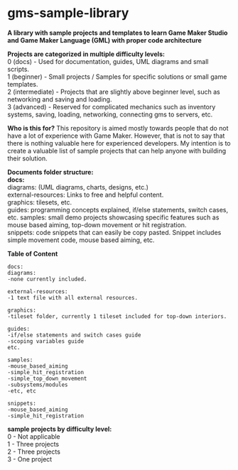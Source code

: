 # gms-sample-library
**A library with sample projects and templates to learn Game Maker Studio and Game Maker Language (GML) with proper code architecture**



**Projects are categorized in multiple difficulty levels:**  
0 (docs) - Used for documentation, guides, UML diagrams and small scripts.  
1 (beginner) - Small projects / Samples for specific solutions or small game templates.   
2 (intermediate) - Projects that are slightly above beginner level, such as networking and saving and loading.   
3 (advanced) - Reserved for complicated mechanics such as inventory systems, saving, loading, networking, connecting gms to servers, etc.  
  
  
  
**Who is this for?**
This repository is aimed mostly towards people that do not have a lot of experience with Game Maker. However, that is not to say that there is nothing valuable here for experienced developers. My intention is to create a valuable list of sample projects that can help anyone with building their solution.  
  
**Documents folder structure:**  
**docs:**  
diagrams: (UML diagrams, charts, designs, etc.)  
external-resources: Links to free and helpful content.  
graphics: tilesets, etc.  
guides: programming concepts explained, if/else statements, switch cases, etc. 
samples: small demo projects showcasing specific features such as mouse based aiming, top-down movement or hit registration.  
snippets: code snippets that can easily be copy pasted. Snippet includes simple movement code, mouse based aiming, etc.  


**Table of Content**    
```
docs:
diagrams:   
-none currently included.  
  
external-resources:  
-1 text file with all external resources.  
  
graphics:  
-tileset folder, currently 1 tileset included for top-down interiors.
  
guides:  
-if/else statements and switch cases guide  
-scoping variables guide  
etc.
  
samples:  
-mouse_based_aiming  
-simple_hit_registration  
-simple_top_down_movement  
-subsystems/modules
-etc, etc
  
snippets:  
-mouse_based_aiming  
-simple_hit_registration  
```  

**sample projects by difficulty level:**  
0 - Not applicable  
1 - Three projects  
2 - Three projects  
3 - One project  

